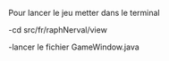 Pour lancer le jeu metter dans le terminal 

-cd  src/fr/raphNerval/view

-lancer le fichier GameWindow.java
